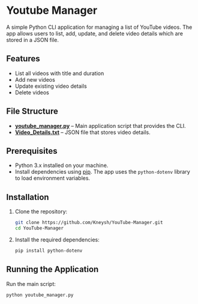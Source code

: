 # Youtube Manager

A simple Python CLI application for managing a list of YouTube videos. The app allows users to list, add, update, and delete video details which are stored in a JSON file.

## Features

- List all videos with title and duration
- Add new videos
- Update existing video details
- Delete videos

## File Structure

- **[youtube_manager.py](youtube_manager.py)** – Main application script that provides the CLI.
- **[Video_Details.txt](Video_Details.txt)** – JSON file that stores video details.

## Prerequisites

- Python 3.x installed on your machine.
- Install dependencies using [pip](https://pip.pypa.io/en/stable/). The app uses the `python-dotenv` library to load environment variables.

## Installation

1. Clone the repository:
    ```sh
    git clone https://github.com/Kneysh/YouTube-Manager.git
    cd YouTube-Manager
    ```

2. Install the required dependencies:
    ```sh
    pip install python-dotenv
    ```

## Running the Application

Run the main script:
```sh
python youtube_manager.py